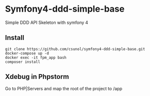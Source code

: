 # Symfony4-ddd-simple-base
Simple DDD API Skeleton with symfony 4

## Install
``` 
git clone https://github.com/csunol/symfony4-ddd-simple-base.git
docker-compose up -d
docker exec -it fpm_app bash
composer install
```
## Xdebug in Phpstorm
Go to PHP|Servers and map the root of the project to /app